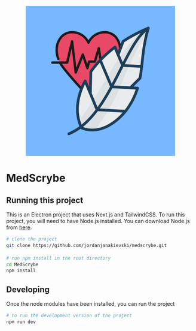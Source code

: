 <p align="center"><img src="resources/MedScrybe Health.png" width="400px"></p>

# MedScrybe

## Running this project

This is an Electron project that uses Next.js and TailwindCSS. To run this project, you will need to have Node.js installed. You can download Node.js from [here](https://nodejs.org/en/download/).

```bash
# clone the project
git clone https://github.com/jordanjanakievski/medscrybe.git

# run npm install in the root directory
cd MedScrybe
npm install
```

## Developing

Once the node modules have been installed, you can run the project

```bash
# to run the development version of the project
npm run dev
```
